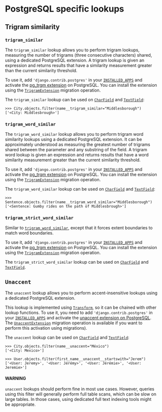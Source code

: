 # PostgreSQL specific lookups

## Trigram similarity

<a id="std-fieldlookup-trigram_similar"></a>

### `trigram_similar`

The `trigram_similar` lookup allows you to perform trigram lookups,
measuring the number of trigrams (three consecutive characters) shared, using a
dedicated PostgreSQL extension. A trigram lookup is given an expression and
returns results that have a similarity measurement greater than the current
similarity threshold.

To use it, add `'django.contrib.postgres'` in your [`INSTALLED_APPS`](../../settings.md#std-setting-INSTALLED_APPS)
and activate the [pg_trgm extension](https://www.postgresql.org/docs/current/pgtrgm.html) on PostgreSQL. You can install the
extension using the
[`TrigramExtension`](operations.md#django.contrib.postgres.operations.TrigramExtension) migration
operation.

The `trigram_similar` lookup can be used on
[`CharField`](../../models/fields.md#django.db.models.CharField) and [`TextField`](../../models/fields.md#django.db.models.TextField):

```pycon
>>> City.objects.filter(name__trigram_similar="Middlesborough")
['<City: Middlesbrough>']
```

<a id="std-fieldlookup-trigram_word_similar"></a>

### `trigram_word_similar`

The `trigram_word_similar` lookup allows you to perform trigram word
similarity lookups using a dedicated PostgreSQL extension. It can be
approximately understood as measuring the greatest number of trigrams shared
between the parameter and any substring of the field. A trigram word lookup is
given an expression and returns results that have a word similarity measurement
greater than the current similarity threshold.

To use it, add `'django.contrib.postgres'` in your [`INSTALLED_APPS`](../../settings.md#std-setting-INSTALLED_APPS)
and activate the [pg_trgm extension](https://www.postgresql.org/docs/current/pgtrgm.html) on PostgreSQL. You can install the
extension using the
[`TrigramExtension`](operations.md#django.contrib.postgres.operations.TrigramExtension) migration
operation.

The `trigram_word_similar` lookup can be used on
[`CharField`](../../models/fields.md#django.db.models.CharField) and [`TextField`](../../models/fields.md#django.db.models.TextField):

```pycon
>>> Sentence.objects.filter(name__trigram_word_similar="Middlesborough")
['<Sentence: Gumby rides on the path of Middlesbrough>']
```

<a id="std-fieldlookup-trigram_strict_word_similar"></a>

### `trigram_strict_word_similar`

Similar to [`trigram_word_similar`](#std-fieldlookup-trigram_word_similar), except that it forces extent
boundaries to match word boundaries.

To use it, add `'django.contrib.postgres'` in your [`INSTALLED_APPS`](../../settings.md#std-setting-INSTALLED_APPS)
and activate the [pg_trgm extension](https://www.postgresql.org/docs/current/pgtrgm.html) on PostgreSQL. You can install the
extension using the
[`TrigramExtension`](operations.md#django.contrib.postgres.operations.TrigramExtension) migration
operation.

The `trigram_strict_word_similar` lookup can be used on
[`CharField`](../../models/fields.md#django.db.models.CharField) and [`TextField`](../../models/fields.md#django.db.models.TextField).

## `Unaccent`

<a id="std-fieldlookup-unaccent"></a>

The `unaccent` lookup allows you to perform accent-insensitive lookups using
a dedicated PostgreSQL extension.

This lookup is implemented using [`Transform`](../../models/lookups.md#django.db.models.Transform), so it
can be chained with other lookup functions. To use it, you need to add
`'django.contrib.postgres'` in your [`INSTALLED_APPS`](../../settings.md#std-setting-INSTALLED_APPS) and activate
the [unaccent extension on PostgreSQL](https://www.postgresql.org/docs/current/unaccent.html). The
[`UnaccentExtension`](operations.md#django.contrib.postgres.operations.UnaccentExtension) migration
operation is available if you want to perform this activation using migrations).

The `unaccent` lookup can be used on
[`CharField`](../../models/fields.md#django.db.models.CharField) and [`TextField`](../../models/fields.md#django.db.models.TextField):

```pycon
>>> City.objects.filter(name__unaccent="México")
['<City: Mexico>']

>>> User.objects.filter(first_name__unaccent__startswith="Jerem")
['<User: Jeremy>', '<User: Jérémy>', '<User: Jérémie>', '<User: Jeremie>']
```

#### WARNING
`unaccent` lookups should perform fine in most use cases. However, queries
using this filter will generally perform full table scans, which can be slow
on large tables. In those cases, using dedicated full text indexing tools
might be appropriate.
